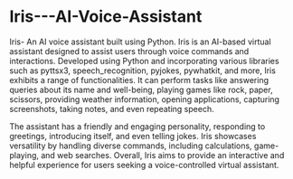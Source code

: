 # Iris---AI-Voice-Assistant
Iris- An AI voice assistant built using Python.
Iris is an AI-based virtual assistant designed to assist users through voice commands and interactions. Developed using Python and incorporating various libraries such as pyttsx3, speech_recognition, pyjokes, pywhatkit, and more, Iris exhibits a range of functionalities. It can perform tasks like answering queries about its name and well-being, playing games like rock, paper, scissors, providing weather information, opening applications, capturing screenshots, taking notes, and even repeating speech.

The assistant has a friendly and engaging personality, responding to greetings, introducing itself, and even telling jokes. Iris showcases versatility by handling diverse commands, including calculations, game-playing, and web searches. Overall, Iris aims to provide an interactive and helpful experience for users seeking a voice-controlled virtual assistant.
